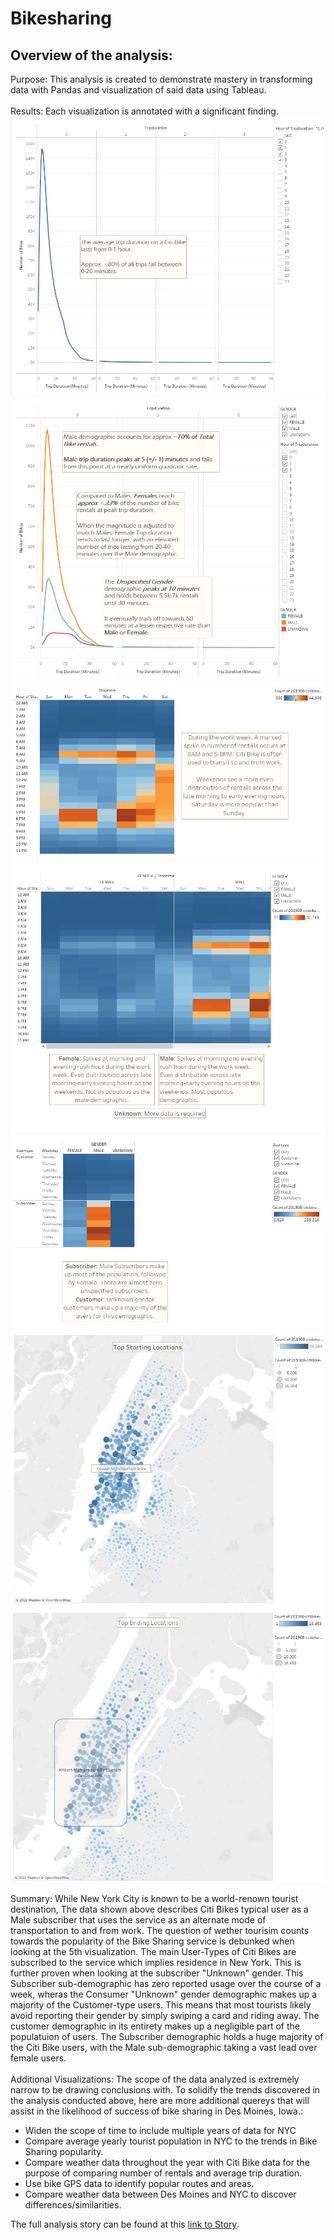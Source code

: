 # Bikesharing
## Overview of the analysis:
Purpose: This analysis is created to demonstrate mastery in transforming data with Pandas and visualization of said data using Tableau.
</br>
</br>
Results: Each visualization is annotated with a significant finding.
![](./images/vis1.jpg)
![](./images/vis2.jpg)
![](./images/vis3.jpg)
![](./images/vis4.jpg)
![](./images/vis5.jpg)
![](./images/vis6.jpg)
![](./images/vis7.jpg)

Summary: While New York City is known to be a world-renown tourist destination, The data shown above describes Citi Bikes typical user as a Male subscriber that uses the service as an alternate mode of transportation to and from work. The question of wether tourisim counts towards the popularity of the Bike Sharing service is debunked when looking at the 5th visualization. The main User-Types of Citi Bikes are subscribed to the service which implies residence in New York. This is further proven when looking at the subscriber "Unknown" gender. This Subscriber sub-demographic has zero reported usage over the course of a week, wheras the Consumer "Unknown" gender demographic makes up a majority of the Customer-type users. This means that most tourists likely avoid reporting their gender by simply swiping a card and riding away. The customer demographic in its entirety makes up a negligible part of the populatuion of users. The Subscriber demographic holds a huge majority of the Citi Bike users, with the Male sub-demographic taking a vast lead over female users.
</br>
</br>
Additional Visualizations: The scope of the data analyzed is extremely narrow to be drawing conclusions with. To solidify the trends discovered in the analysis conducted above, here are more additional quereys that will assist in the likelihood of success of bike sharing in Des Moines, Iowa.:
* Widen the scope of time to include multiple years of data for NYC
* Compare average yearly tourist population in NYC to the trends in Bike Sharing popularity.
* Compare weather data throughout the year with Citi Bike data for the purpose of comparing number of rentals and average trip duration.
* Use bike GPS data to identify popular routes and areas.
* Compare weather data between Des Moines and NYC to discover differences/similarities. 

The full analysis story can be found at this
[link to Story](https://public.tableau.com/app/profile/daniel.fischer7142/viz/NYCCitiBikeStory_16548220952540/NYCCitiBikeStoryReport?publish=yes).